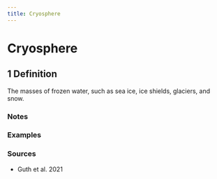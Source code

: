 ```yaml
---
title: Cryosphere 
---
```


# Cryosphere 

## 1 Definition

The masses of frozen water, such as sea ice, ice shields, glaciers, and snow.

### Notes 

### Examples 

### Sources
- Guth et al. 2021
